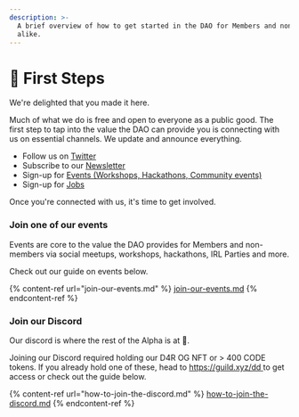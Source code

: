 ```yaml
---
description: >-
  A brief overview of how to get started in the DAO for Members and non-members
  alike.
---
```


# 🐾 First Steps

We're delighted that you made it here.

Much of what we do is free and open to everyone as a public good. The first step to tap into the value the DAO can provide you is connecting with us on essential channels. We update and announce everything.

* Follow us on [Twitter](https://twitter.com/developer\_dao)
* Subscribe to our [Newsletter](https://developerdao.substack.com/)
* Sign-up for [Events (Workshops, Hackathons, Community events)](https://lu.ma/developer-dao-events)
* Sign-up for [Jobs](https://developerdao.pallet.com/jobs)

Once you're connected with us, it's time to get involved.

### Join one of our events

Events are core to the value the DAO provides for Members and non-members via social meetups, workshops, hackathons, IRL Parties and more.

Check out our guide on events below.

{% content-ref url="join-our-events.md" %}
[join-our-events.md](join-our-events.md)
{% endcontent-ref %}

### Join our Discord

Our discord is where the rest of the Alpha is at 🤫.

Joining our Discord required holding our D4R OG NFT or > 400 CODE tokens. If you already hold one of these, head to [https://guild.xyz/dd ](https://guild.xyz/dd)to get access or check out the guide below.

{% content-ref url="how-to-join-the-discord.md" %}
[how-to-join-the-discord.md](how-to-join-the-discord.md)
{% endcontent-ref %}

